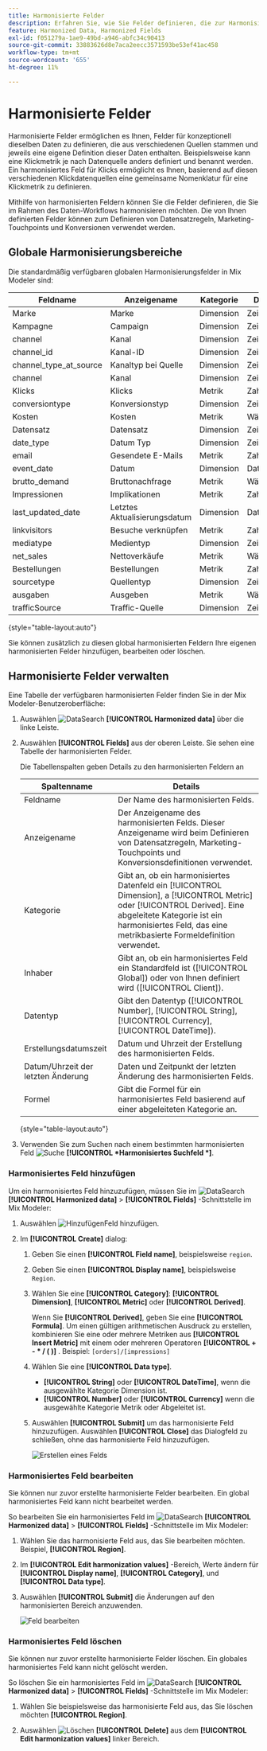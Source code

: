 ```yaml
---
title: Harmonisierte Felder
description: Erfahren Sie, wie Sie Felder definieren, die zur Harmonisierung Ihrer Daten in Mix Modeler verwendet werden sollen.
feature: Harmonized Data, Harmonized Fields
exl-id: f051279a-1ae9-49bd-a946-abfc34c90413
source-git-commit: 33883626d8e7aca2eecc3571593be53ef41ac458
workflow-type: tm+mt
source-wordcount: '655'
ht-degree: 11%

---
```


# Harmonisierte Felder

Harmonisierte Felder ermöglichen es Ihnen, Felder für konzeptionell dieselben Daten zu definieren, die aus verschiedenen Quellen stammen und jeweils eine eigene Definition dieser Daten enthalten. Beispielsweise kann eine Klickmetrik je nach Datenquelle anders definiert und benannt werden. Ein harmonisiertes Feld für Klicks ermöglicht es Ihnen, basierend auf diesen verschiedenen Klickdatenquellen eine gemeinsame Nomenklatur für eine Klickmetrik zu definieren.

Mithilfe von harmonisierten Feldern können Sie die Felder definieren, die Sie im Rahmen des Daten-Workflows harmonisieren möchten. Die von Ihnen definierten Felder können zum Definieren von Datensatzregeln, Marketing-Touchpoints und Konversionen verwendet werden.

## Globale Harmonisierungsbereiche

Die standardmäßig verfügbaren globalen Harmonisierungsfelder in Mix Modeler sind:


| Feldname | Anzeigename | Kategorie | Datentyp | Kommentar |
| ---------------------- | ---------------------- | --------- | --------- | --------- |
| Marke | Marke | Dimension | Zeichenfolge |           |
| Kampagne | Campaign | Dimension | Zeichenfolge |           |
| channel | Kanal | Dimension | Zeichenfolge |           |
| channel_id | Kanal-ID | Dimension | Zeichenfolge |           |
| channel_type_at_source | Kanaltyp bei Quelle | Dimension | Zeichenfolge |           |
| channel | Kanal | Dimension | Zeichenfolge |           |
| Klicks | Klicks | Metrik | Zahl |           |
| conversiontype | Konversionstyp | Dimension | Zeichenfolge |           |
| Kosten | Kosten | Metrik | Währung |           |
| Datensatz | Datensatz | Dimension | Zeichenfolge |           |
| date_type | Datum Typ | Dimension | Zeichenfolge | Tag, Woche |
| email | Gesendete E-Mails | Metrik | Zahl |           |
| event_date | Datum | Dimension | DateTime |           |
| brutto_demand | Bruttonachfrage | Metrik | Währung |           |
| Impressionen | Implikationen | Metrik | Zahl |           |
| last_updated_date | Letztes Aktualisierungsdatum | Dimension | DateTime |           |
| linkvisitors | Besuche verknüpfen | Metrik | Zahl |           |
| mediatype | Medientyp | Dimension | Zeichenfolge |           |
| net_sales | Nettoverkäufe | Metrik | Währung |           |
| Bestellungen | Bestellungen | Metrik | Zahl |           |
| sourcetype | Quellentyp | Dimension | Zeichenfolge |           |
| ausgaben | Ausgeben | Metrik | Währung |           |
| trafficSource | Traffic-Quelle | Dimension | Zeichenfolge |           |

{style="table-layout:auto"}

Sie können zusätzlich zu diesen global harmonisierten Feldern Ihre eigenen harmonisierten Felder hinzufügen, bearbeiten oder löschen.

## Harmonisierte Felder verwalten

Eine Tabelle der verfügbaren harmonisierten Felder finden Sie in der Mix Modeler-Benutzeroberfläche:

1. Auswählen ![DataSearch](../assets/icons/DataCheck.svg) **[!UICONTROL Harmonized data]** über die linke Leiste.

1. Auswählen **[!UICONTROL Fields]** aus der oberen Leiste. Sie sehen eine Tabelle der harmonisierten Felder.

   Die Tabellenspalten geben Details zu den harmonisierten Feldern an

   | Spaltenname | Details |
   | ---------------------- | ----------|
   | Feldname | Der Name des harmonisierten Felds. |
   | Anzeigename | Der Anzeigename des harmonisierten Felds. Dieser Anzeigename wird beim Definieren von Datensatzregeln, Marketing-Touchpoints und Konversionsdefinitionen verwendet. |
   | Kategorie | Gibt an, ob ein harmonisiertes Datenfeld ein [!UICONTROL Dimension], a [!UICONTROL Metric] oder [!UICONTROL Derived]. Eine abgeleitete Kategorie ist ein harmonisiertes Feld, das eine metrikbasierte Formeldefinition verwendet. |
   | Inhaber | Gibt an, ob ein harmonisiertes Feld ein Standardfeld ist ([!UICONTROL Global]) oder von Ihnen definiert wird ([!UICONTROL Client]). |
   | Datentyp | Gibt den Datentyp ([!UICONTROL Number], [!UICONTROL String], [!UICONTROL Currency], [!UICONTROL DateTime]). |
   | Erstellungsdatumszeit | Datum und Uhrzeit der Erstellung des harmonisierten Felds. |
   | Datum/Uhrzeit der letzten Änderung | Daten und Zeitpunkt der letzten Änderung des harmonisierten Felds. |
   | Formel | Gibt die Formel für ein harmonisiertes Feld basierend auf einer abgeleiteten Kategorie an. |

   {style="table-layout:auto"}

1. Verwenden Sie zum Suchen nach einem bestimmten harmonisierten Feld ![Suche](../assets/icons/Search.svg) **[!UICONTROL *Harmonisiertes Suchfeld *]**.




### Harmonisiertes Feld hinzufügen

Um ein harmonisiertes Feld hinzuzufügen, müssen Sie im ![DataSearch](../assets/icons/DataCheck.svg) **[!UICONTROL Harmonized data]** > **[!UICONTROL Fields]** -Schnittstelle im Mix Modeler:

1. Auswählen ![Hinzufügen](../assets/icons/AddCircle.svg)Feld hinzufügen.

1. Im **[!UICONTROL Create]** dialog:

   1. Geben Sie einen **[!UICONTROL Field name]**, beispielsweise `region`.
   1. Geben Sie einen **[!UICONTROL Display name]**, beispielsweise `Region`.
   1. Wählen Sie eine **[!UICONTROL Category]**: **[!UICONTROL Dimension]**, **[!UICONTROL Metric]** oder **[!UICONTROL Derived]**.

      Wenn Sie **[!UICONTROL Derived]**, geben Sie eine **[!UICONTROL Formula]**. Um einen gültigen arithmetischen Ausdruck zu erstellen, kombinieren Sie eine oder mehrere Metriken aus **[!UICONTROL Insert Metric]** mit einem oder mehreren Operatoren **[!UICONTROL + - * / ( )]** . Beispiel: `[orders]/[impressions]`

   1. Wählen Sie eine **[!UICONTROL Data type]**.

      - **[!UICONTROL String]** oder **[!UICONTROL DateTime]**, wenn die ausgewählte Kategorie Dimension ist.
      - **[!UICONTROL Number]** oder **[!UICONTROL Currency]** wenn die ausgewählte Kategorie Metrik oder Abgeleitet ist.

   1. Auswählen **[!UICONTROL Submit]** um das harmonisierte Feld hinzuzufügen. Auswählen **[!UICONTROL Close]** das Dialogfeld zu schließen, ohne das harmonisierte Feld hinzuzufügen.

      ![Erstellen eines Felds](../assets/create-field.png)


### Harmonisiertes Feld bearbeiten

Sie können nur zuvor erstellte harmonisierte Felder bearbeiten. Ein global harmonisiertes Feld kann nicht bearbeitet werden.

So bearbeiten Sie ein harmonisiertes Feld im ![DataSearch](../assets/icons/DataCheck.svg) **[!UICONTROL Harmonized data]** > **[!UICONTROL Fields]** -Schnittstelle im Mix Modeler:

1. Wählen Sie das harmonisierte Feld aus, das Sie bearbeiten möchten. Beispiel, **[!UICONTROL Region]**.

1. Im **[!UICONTROL Edit harmonization values]** -Bereich, Werte ändern für **[!UICONTROL Display name]**, **[!UICONTROL Category]**, und **[!UICONTROL Data type]**.

1. Auswählen **[!UICONTROL Submit]** die Änderungen auf den harmonisierten Bereich anzuwenden.

   ![Feld bearbeiten](../assets/edit-field.png)

### Harmonisiertes Feld löschen

Sie können nur zuvor erstellte harmonisierte Felder löschen. Ein globales harmonisiertes Feld kann nicht gelöscht werden.

So löschen Sie ein harmonisiertes Feld im ![DataSearch](../assets/icons/DataCheck.svg) **[!UICONTROL Harmonized data]** > **[!UICONTROL Fields]** -Schnittstelle im Mix Modeler:

1. Wählen Sie beispielsweise das harmonisierte Feld aus, das Sie löschen möchten **[!UICONTROL Region]**.

1. Auswählen ![Löschen](../assets/icons/Delete.svg) **[!UICONTROL Delete]** aus dem **[!UICONTROL Edit harmonization values]** linker Bereich.
